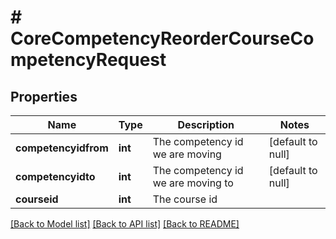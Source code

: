 # # CoreCompetencyReorderCourseCompetencyRequest

## Properties

Name | Type | Description | Notes
------------ | ------------- | ------------- | -------------
**competencyidfrom** | **int** | The competency id we are moving | [default to null]
**competencyidto** | **int** | The competency id we are moving to | [default to null]
**courseid** | **int** | The course id |

[[Back to Model list]](../../README.md#models) [[Back to API list]](../../README.md#endpoints) [[Back to README]](../../README.md)
